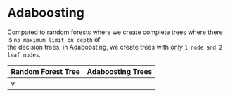 # Adaboosting

Compared to random forests where we create complete trees where there is `no maximum limit on depth` of <br>
the decision trees, in Adaboosting, we create trees with only `1 node and 2 leaf nodes`.

|Random Forest Tree |Adaboosting Trees|
|--------------------------------------------|-------------------------------------------|
|v||
